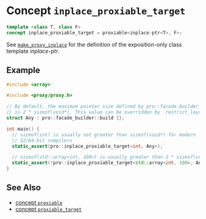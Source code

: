 # Concept `inplace_proxiable_target`

```cpp
template <class T, class F>
concept inplace_proxiable_target = proxiable<inplace-ptr<T>, F>;
```

See [`make_proxy_inplace`](make_proxy_inplace.md) for the definition of the exposition-only class template *inplace-ptr*.

## Example

```cpp
#include <array>

#include <proxy/proxy.h>

// By default, the maximum pointer size defined by pro::facade_builder
// is 2 * sizeof(void*). This value can be overridden by `restrict_layout`.
struct Any : pro::facade_builder::build {};

int main() {
  // sizeof(int) is usually not greater than sizeof(void*) for modern
  // 32/64-bit compilers
  static_assert(pro::inplace_proxiable_target<int, Any>);

  // sizeof(std::array<int, 100>) is usually greater than 2 * sizeof(void*)
  static_assert(!pro::inplace_proxiable_target<std::array<int, 100>, Any>);
}
```

## See Also

- [concept `proxiable`](proxiable.md)
- [concept `proxiable_target`](proxiable_target.md)

